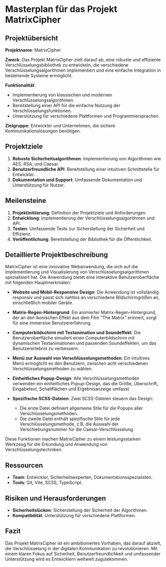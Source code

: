 # Masterplan für das Projekt MatrixCipher

## Projektübersicht

**Projektname**: MatrixCipher

**Zweck**: Das Projekt MatrixCipher zielt darauf ab, eine robuste und effiziente Verschlüsselungsbibliothek zu entwickeln, die verschiedene Verschlüsselungsalgorithmen implementiert und eine einfache Integration in bestehende Systeme ermöglicht.

**Funktionalität**:
- Implementierung von klassischen und modernen Verschlüsselungsalgorithmen.
- Bereitstellung einer API für die einfache Nutzung der Verschlüsselungsfunktionen.
- Unterstützung für verschiedene Plattformen und Programmiersprachen.

**Zielgruppe**: Entwickler und Unternehmen, die sichere Kommunikationslösungen benötigen.

## Projektziele

1. **Robuste Sicherheitsalgorithmen**: Implementierung von Algorithmen wie AES, RSA, und Caesar.
2. **Benutzerfreundliche API**: Bereitstellung einer intuitiven Schnittstelle für Entwickler.
3. **Dokumentation und Support**: Umfassende Dokumentation und Unterstützung für Nutzer.

## Meilensteine

1. **Projektinitiierung**: Definition der Projektziele und Anforderungen.
2. **Entwicklung**: Implementierung der Verschlüsselungsalgorithmen und API.
3. **Testen**: Umfassende Tests zur Sicherstellung der Sicherheit und Effizienz.
4. **Veröffentlichung**: Bereitstellung der Bibliothek für die Öffentlichkeit.

## Detaillierte Projektbeschreibung

MatrixCipher ist eine innovative Webanwendung, die sich auf die Implementierung und Visualisierung von Verschlüsselungsalgorithmen spezialisiert hat. Die Anwendung bietet eine interaktive Benutzeroberfläche mit folgenden Hauptmerkmalen:

- **Website und Mobil-Responsive Design**: Die Anwendung ist vollständig responsiv und passt sich nahtlos an verschiedene Bildschirmgrößen an, einschließlich mobiler Geräte.

- **Matrix-Regen-Hintergrund**: Ein animierter Matrix-Regen-Hintergrund, der an den ikonischen Effekt aus dem Film "The Matrix" erinnert, sorgt für eine immersive Benutzererfahrung.

- **Computerbildschirm mit Textanimation und Soundeffekt**: Die Benutzeroberfläche simuliert einen Computerbildschirm mit dynamischen Textanimationen und passenden Soundeffekten, um das Benutzererlebnis zu verbessern.

- **Menü zur Auswahl von Verschlüsselungsmethoden**: Ein intuitives Menü ermöglicht es den Benutzern, zwischen acht verschiedenen Verschlüsselungsmethoden zu wählen.

- **Einheitliches Popup-Design**: Alle Verschlüsselungsmethoden verwenden ein einheitliches Popup-Design, das die Größe, Überschrift, Eingabetext, Schaltflächen und Ergebnisanzeige umfasst.

- **Spezifische SCSS-Dateien**: Zwei SCSS-Dateien steuern das Design:
  - Die erste Datei definiert allgemeine Stile für die Popups aller Verschlüsselungsmethoden.
  - Die zweite Datei enthält spezifische Stile für jede Verschlüsselungsmethode, z.B. die Auswahl der Verschiebungsnummer für die Caesar-Verschlüsselung.

Diese Funktionen machen MatrixCipher zu einem leistungsstarken Werkzeug für die Erkundung und Anwendung von Verschlüsselungstechniken.

## Ressourcen

- **Team**: Entwickler, Sicherheitsexperten, Dokumentationsspezialisten.
- **Tools**: Git, Vite, SCSS, TypeScript.

## Risiken und Herausforderungen

- **Sicherheitslücken**: Sicherstellung der Sicherheit der Algorithmen.
- **Kompatibilität**: Unterstützung für verschiedene Plattformen.

## Fazit

Das Projekt MatrixCipher ist ein ambitioniertes Vorhaben, das darauf abzielt, die Verschlüsselung in der digitalen Kommunikation zu revolutionieren. Mit einem klaren Fokus auf Sicherheit, Benutzerfreundlichkeit und umfassender Unterstützung wird es Entwicklern weltweit zugutekommen.
